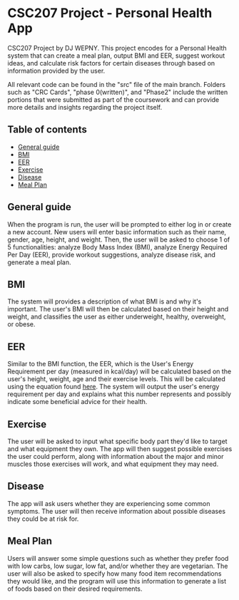 # CSC207 Project - Personal Health App

CSC207 Project by DJ WEPNY. This project encodes for a Personal Health system that can create a meal plan, output BMI and EER, suggest workout ideas,
and calculate risk factors for certain diseases through based on information provided by the user.

All relevant code can be found in the "src" file of the main branch. Folders such as "CRC Cards", "phase 0(written)", and "Phase2" include the written portions that were submitted as part of the coursework and can provide more details and insights regarding the project itself. 

## Table of contents
* [General guide](#general-guide)
* [BMI](#bmi)
* [EER](#eer)
* [Exercise](#exercise)
* [Disease](#disease)
* [Meal Plan](#meal-plan)

## General guide
When the program is run, the user will be prompted to either log in or create a new account. New users will enter basic information such as their name, gender, age, height, and weight. 
Then, the user will be asked to choose 1 of 5 functionalities: analyze Body Mass Index (BMI), 
analyze Energy Required Per Day (EER), provide workout suggestions, analyze disease risk, and generate a meal plan.

## BMI
The system will provides a description of what BMI is and why it's important. The user's BMI will then be calculated based on
their height and weight, and classifies the user as either underweight, healthy, overweight, or obese.

## EER
Similar to the BMI function, the EER, which is the User's Energy Requirement per day (measured in kcal/day) will be calculated based on the user's height, weight, age and their exercise levels. This will be calculated using the equation 
found [here](https://www.ncbi.nlm.nih.gov/pmc/articles/PMC1784117/). The system will output the user's energy requirement per day and explains what this number represents and possibly indicate some beneficial advice for their health.

## Exercise
The user will be asked to input what specific body part they'd like to target and
what equipment they own. The app will then suggest possible exercises the user could perform, along with information
about the major and minor muscles those exercises will work, and what equipment they may need.

## Disease
The app will ask users whether they are experiencing some common symptoms. The user will then receive information
about possible diseases they could be at risk for.

## Meal Plan
Users will answer some simple questions such as whether they prefer food with low carbs, low sugar, low fat, and/or whether they are vegetarian.
The user will also be asked to specify how many food item recommendations they would like, and the program will use this information to generate a list of foods based on their desired requirements.
